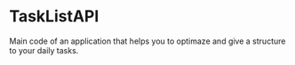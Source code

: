 # TaskListAPI
Main code of an application that helps you to optimaze and give a structure to your daily tasks.
